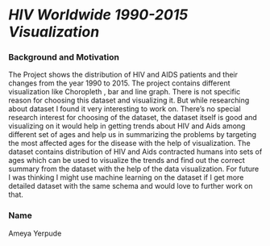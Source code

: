 # ***HIV Worldwide 1990-2015 Visualization***

### Background and Motivation 

The Project shows the distribution of HIV and AIDS patients and their changes from the year 1990 to 2015. The project contains different visualization like Choropleth , bar and line graph. There is not specific reason for choosing this dataset and visualizing it. But while researching about dataset I found it very interesting to work on. There’s no special research interest for choosing of the dataset, the dataset itself is good and visualizing on it would help in getting trends about HIV and Aids among different set of ages and help us in summarizing the problems by targeting the most affected ages for the disease with the help of visualization. The dataset contains distribution of HIV and Aids contracted humans into sets of ages which can be used to visualize the trends and find out the correct summary from the dataset with the help of the data visualization. For future I was thinking I might use machine learning on the dataset if I get more detailed dataset with the same schema and would love to further work on that.

### Name

Ameya Yerpude
